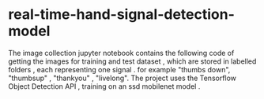 # real-time-hand-signal-detection-model
The image collection jupyter notebook contains the following code of getting the images for training and test dataset , which are stored in labelled folders , each representing one signal . for example "thumbs down",
"thumbsup" , "thankyou" , "livelong".
The project uses the Tensorflow Object Detection API , training on an ssd mobilenet model .
